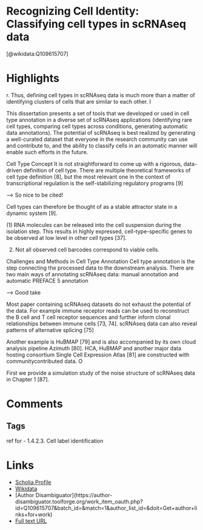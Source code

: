 
Recognizing Cell Identity: Classifying cell types in scRNAseq data
==================================================================
  
  [@wikidata:Q109615707]  
  

# Highlights
r. Thus, defining cell types in scRNAseq data is much more than a matter of identifying clusters of cells that are similar to each other. I

This dissertation presents a set of tools
that we developed or used in cell type annotation in a diverse set of scRNAseq applications
(identifying rare cell types, comparing cell types across conditions, generating automatic
data annotations). The potential of scRNAseq is best realized by generating a well-curated
dataset that everyone in the research community can use and contribute to, and the ability
to classify cells in an automatic manner will enable such efforts in the future.


Cell Type Concept
It is not straightforward to come up with a rigorous, data-driven definition of cell type.
There are multiple theoretical frameworks of cell type definition [8], but the most relevant
one in the context of transcriptional regulation is the self-stabilizing regulatory programs
[9]

--> So nice to be cited! 

Cell types can therefore be thought of as a stable attractor state in a dynamic system [9].

(1) RNA molecules can be
released into the cell suspension during the isolation step. This results in highly expressed,
cell-type-specific genes to be observed at low level in other cell types [37].

2) Not all observed cell barcodes correspond to
viable cells.

Challenges and Methods in Cell Type Annotation
Cell type annotation is the step connecting the processed data to the downstream analysis.
There are two main ways of annotating scRNAseq data: manual annotation and automatic
PREFACE 5
annotation

--> Good take 

Most paper containing scRNAseq datasets do not exhaust
the potential of the data. For example immune receptor reads can be used to reconstruct the
B cell and T cell receptor sequences and further inform clonal relationships between immune
cells [73, 74]. scRNAseq data can also reveal patterns of alternative splicing [75]

 Another example is HuBMAP [79] and is also accompanied by its own cloud analysis pipeline Azimuth [80]. HCA, HuBMAP and another major
data hosting consortium Single Cell Expression Atlas [81] are constructed with communitycontributed data. O


First we provide a simulation study of the noise structure of scRNAseq data in Chapter 1 [87].


# Comments

## Tags

ref for - 1.4.2.3. Cell label identification

# Links
  
 * [Scholia Profile](https://scholia.toolforge.org/work/Q109615707)  
 * [Wikidata](https://www.wikidata.org/wiki/Q109615707)  
 * [Author Disambiguator](https://author-
disambiguator.toolforge.org/work_item_oauth.php?id=Q109615707&batch_id=&match=1&author_list_id=&doit=Get+author+links+for+work)  
 * [Full text URL](https://digitalassets.lib.berkeley.edu/etd/ucb/text/Xu_berkeley_0028E_20351.pdf)  
